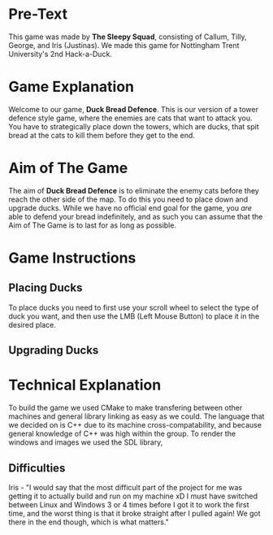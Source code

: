 # Pre-Text
This game was made by **The Sleepy Squad**, consisting of Callum, Tilly, George, and Iris (Justinas).
We made this game for Nottingham Trent University's 2nd Hack-a-Duck.

# Game Explanation
Welcome to our game, **Duck Bread Defence**. This is our version of a tower defence style game, where the enemies are cats that want to attack you. You have to strategically place down the towers, which are ducks, that spit bread at the cats to kill them before they get to the end.

# Aim of The Game
The aim of **Duck Bread Defence** is to eliminate the enemy cats before they reach the other side of the map. To do this you need to place down and upgrade ducks. While we have no official end goal for the game, you _are_ able to defend your bread indefinitely, and as such you can assume that the Aim of The Game is to last for as long as possible.

# Game Instructions
## Placing Ducks
To place ducks you need to first use your scroll wheel to select the type of duck you want, and then use the LMB (Left Mouse Button) to place it in the desired place.

## Upgrading Ducks

# Technical Explanation
To build the game we used CMake to make transfering between other machines and general library linking as easy as we could. The language that we decided on is C++ due to its machine cross-compatability, and because general knowledge of C++ was high within the group. To render the windows and images we used the SDL library,  

## Difficulties
Iris - "I would say that the most difficult part of the project for me was getting it to actually build and run on my machine xD I must have switched between Linux and Windows 3 or 4 times before I got it to work the first time, and the worst thing is that it broke straight after I pulled again! We got there in the end though, which is what matters."
